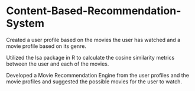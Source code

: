 # Content-Based-Recommendation-System

Created a user profile based on the movies the user has watched and a movie profile based on its genre.

Utilized the lsa package in R to calculate the cosine similarity metrics between the user and each of the movies.

Developed a Movie Recommendation Engine from the user profiles and the movie profiles and suggested the possible movies for the user to watch.
